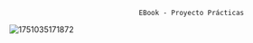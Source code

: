                                     EBook - Proyecto Prácticas
![1751035171872](https://github.com/user-attachments/assets/c8058816-da0a-472c-a174-5bd8ef79ee1c)
